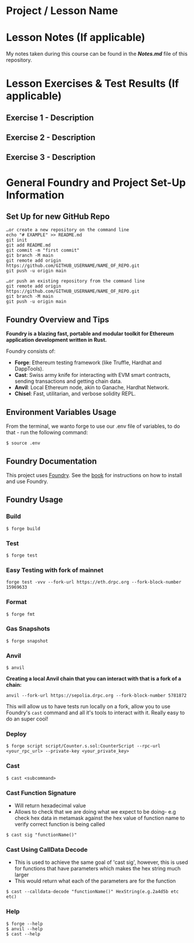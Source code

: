 # Project / Lesson Name

# Lesson Notes (If applicable)

My notes taken during this course can be found in the ***Notes.md*** file of this repository.

# Lesson Exercises & Test Results (If applicable)

## Exercise 1 - Description

## Exercise 2 - Description

## Exercise 3 - Description

# General Foundry and Project Set-Up Information

## Set Up for new GitHub Repo

```
…or create a new repository on the command line
echo "# EXAMPLE" >> README.md
git init
git add README.md
git commit -m "first commit"
git branch -M main
git remote add origin https://github.com/GITHUB_USERNAME/NAME_OF_REPO.git
git push -u origin main
```
```
…or push an existing repository from the command line
git remote add origin https://github.com/GITHUB_USERNAME/NAME_OF_REPO.git
git branch -M main
git push -u origin main
```

## Foundry Overview and Tips

**Foundry is a blazing fast, portable and modular toolkit for Ethereum application development written in Rust.**

Foundry consists of:

-   **Forge**: Ethereum testing framework (like Truffle, Hardhat and DappTools).
-   **Cast**: Swiss army knife for interacting with EVM smart contracts, sending transactions and getting chain data.
-   **Anvil**: Local Ethereum node, akin to Ganache, Hardhat Network.
-   **Chisel**: Fast, utilitarian, and verbose solidity REPL.

## Environment Variables Usage

From the terminal, we wanto forge to use our .env file of variables, to do that - run the following command:
```shell
$ source .env
```

## Foundry Documentation

This project uses [Foundry](https://getfoundry.sh). See the [book](https://book.getfoundry.sh/getting-started/installation.html) for instructions on how to install and use Foundry.

## Foundry Usage

### Build

```shell
$ forge build
```

### Test

```shell
$ forge test
```

### Easy Testing with fork of mainnet

```shell
forge test -vvv --fork-url https://eth.drpc.org --fork-block-number 15969633
```

### Format

```shell
$ forge fmt
```

### Gas Snapshots

```shell
$ forge snapshot
```

### Anvil

```shell
$ anvil
```

**Creating a local Anvil chain that you can interact with that is a fork of a chain:**

```shell
anvil --fork-url https://sepolia.drpc.org --fork-block-number 5781872
```

This will allow us to have tests run locally on a fork, allow you to use Foundry's `cast` command and all it's tools to interact with it. Really easy to do an super cool!

### Deploy

```shell
$ forge script script/Counter.s.sol:CounterScript --rpc-url <your_rpc_url> --private-key <your_private_key>
```

### Cast

```shell
$ cast <subcommand>
```

### Cast Function Signature

- Will return hexadecimal value
- Allows to check that we are doing what we expect to be doing- e.g check hex data in metamask against the hex value of function name to verify correct function is being called

```shell
$ cast sig "functionName()"
```

### Cast Using CallData Decode

- This is used to achieve the same goal of 'cast sig', however, this is used for functions that have parameters which makes the hex string much larger
- This would return what each of the parameters are for the function

```shell
$ cast --calldata-decode "functionName()" HexString(e.g.2a4d5b etc etc)
```

### Help

```shell
$ forge --help
$ anvil --help
$ cast --help
```

